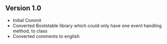 ## Version 1.0
- Initial Commit
- Converted Bootstable library which could only have one event handling method, to class
- Converted comments to english
